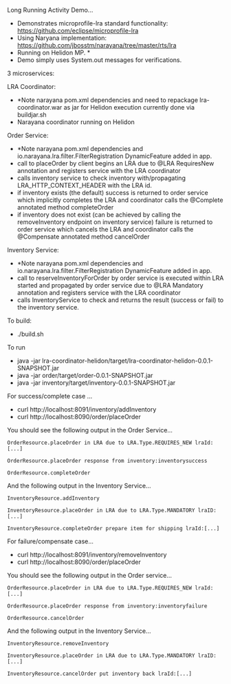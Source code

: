 Long Running Activity Demo...

- Demonstrates microprofile-lra standard functionality: https://github.com/eclipse/microprofile-lra
- Using Naryana implementation: https://github.com/jbosstm/narayana/tree/master/rts/lra
- Running on Helidon MP. *
- Demo simply uses System.out messages for verifications.

3 microservices:

LRA Coordinator:
- *Note narayana pom.xml dependencies and need to repackage lra-coordinator.war as jar for Helidon execution currently done via buildjar.sh
- Narayana coordinator running on Helidon

Order Service:
- *Note narayana pom.xml dependencies and io.narayana.lra.filter.FilterRegistration DynamicFeature added in app.
- call to placeOrder by client begins an LRA due to @LRA RequiresNew annotation and registers service with the LRA coordinator
- calls inventory service to check inventory with/propagating LRA_HTTP_CONTEXT_HEADER with the LRA id.
- if inventory exists (the default) success is returned to order service which implicitly completes the LRA and coordinator calls the @Complete annotated method completeOrder
- if inventory does not exist (can be achieved by calling the removeInventory endpoint on inventory service) failure is returned to order service which cancels the LRA and coordinator calls the @Compensate annotated method cancelOrder

Inventory Service:
- *Note narayana pom.xml dependencies and io.narayana.lra.filter.FilterRegistration DynamicFeature added in app.
- call to reserveInventoryForOrder by order service is executed within LRA started and propagated by order service due to @LRA Mandatory annotation and registers service with the LRA coordinator
- calls InventoryService to check and returns the result (success or fail) to the inventory service.

To build:
- ./build.sh

To run 
- java -jar lra-coordinator-helidon/target/lra-coordinator-helidon-0.0.1-SNAPSHOT.jar
- java -jar order/target/order-0.0.1-SNAPSHOT.jar
- java -jar inventory/target/inventory-0.0.1-SNAPSHOT.jar

For success/complete case ...
- curl http://localhost:8091/inventory/addInventory
- curl http://localhost:8090/order/placeOrder 

You should see the following output in the Order Service...
```
OrderResource.placeOrder in LRA due to LRA.Type.REQUIRES_NEW lraId:[...]

OrderResource.placeOrder response from inventory:inventorysuccess

OrderResource.completeOrder
```

And the following output in the Inventory Service...
```
InventoryResource.addInventory

InventoryResource.placeOrder in LRA due to LRA.Type.MANDATORY lraID:[...]

InventoryResource.completeOrder prepare item for shipping lraId:[...]
```

For failure/compensate case...
- curl http://localhost:8091/inventory/removeInventory
- curl http://localhost:8090/order/placeOrder 

You should see the following output in the Order service...
```
OrderResource.placeOrder in LRA due to LRA.Type.REQUIRES_NEW lraId:[...]

OrderResource.placeOrder response from inventory:inventoryfailure

OrderResource.cancelOrder
```

And the following output in the Inventory Service...
```
InventoryResource.removeInventory

InventoryResource.placeOrder in LRA due to LRA.Type.MANDATORY lraID:[...]

InventoryResource.cancelOrder put inventory back lraId:[...]
```